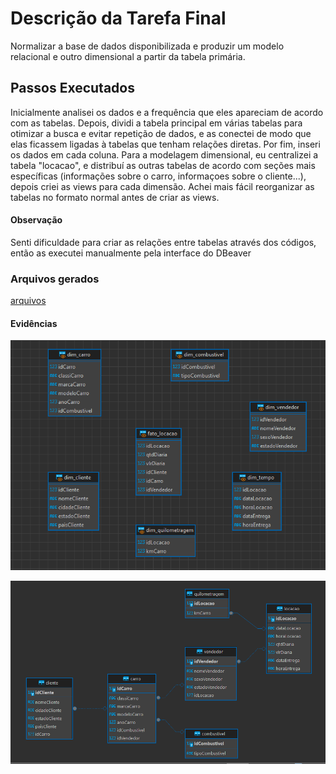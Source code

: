 # Descrição da Tarefa Final
Normalizar a base de dados disponibilizada e produzir um modelo relacional e outro dimensional a partir da tabela primária.

## Passos Executados 
Inicialmente analisei os dados e a frequência que eles apareciam de acordo com as tabelas. Depois, dividi a tabela principal em várias tabelas para otimizar a busca e evitar repetição de dados, e as conectei de modo que elas ficassem ligadas à tabelas que tenham relações diretas. Por fim, inseri os dados em cada coluna.
Para a modelagem dimensional, eu centralizei a tabela "locacao", e distribuí as outras tabelas de acordo com seções mais específicas (informações sobre o carro, informaçoes sobre o cliente...), depois criei as views para cada dimensão. Achei mais fácil reorganizar as tabelas no formato normal antes de criar as views.
#### Observação
Senti dificuldade para criar as relações entre tabelas através dos códigos, então as executei manualmente pela interface do DBeaver



### Arquivos gerados
[arquivos](https://github.com/grazysb/Programa_de_Bolsas_Compass-UOL/blob/main/Sprint%202/Desafio/Entreg%C3%A1veis)

#### Evidências
![imagem](https://github.com/grazysb/Programa_de_Bolsas_Compass-UOL/blob/main/Sprint%202/Desafio/Entreg%C3%A1veis/Evid%C3%AAncias/modelo_dim.png)

![imagem](https://github.com/grazysb/Programa_de_Bolsas_Compass-UOL/blob/main/Sprint%202/Desafio/Entreg%C3%A1veis/Evid%C3%AAncias/modelo_rel.png)
